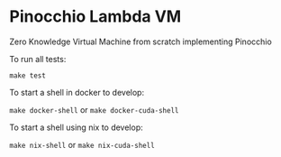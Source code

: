 # Pinocchio Lambda VM

Zero Knowledge Virtual Machine from scratch implementing Pinocchio

To run all tests:

```make test```

To start a shell in docker to develop:

```make docker-shell```
or
```make docker-cuda-shell```

To start a shell using nix to develop:

```make nix-shell```
or
```make nix-cuda-shell```
